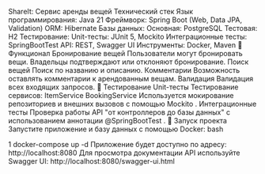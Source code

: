 ShareIt: Сервис аренды вещей
Технический стек
Язык программирования: Java 21
Фреймворк: Spring Boot (Web, Data JPA, Validation)
ORM: Hibernate
Базы данных:
Основная: PostgreSQL
Тестовая: H2
Тестирование:
Unit-тесты: JUnit 5, Mockito
Интеграционные тесты: SpringBootTest
API: REST, Swagger UI
Инструменты: Docker, Maven
📌 Функционал
Бронирование вещей
Пользователи могут бронировать вещи.
Владельцы подтверждают или отклоняют бронирование.
Поиск вещей
Поиск по названию и описанию.
Комментарии
Возможность оставлять комментарии к арендованным вещам.
Валидация
Валидация всех входящих запросов.
🧪 Тестирование
Unit-тесты
Тестирование сервисов:
ItemService
BookingService
Используется мокирование репозиториев и внешних вызовов с помощью Mockito .
Интеграционные тесты
Проверка работы API "от контроллеров до базы данных" с использованием аннотации @SpringBootTest .
🚀 Запуск проекта
Запустите приложение и базу данных с помощью Docker:
bash


1
docker-compose up -d
Приложение будет доступно по адресу:
http://localhost:8080
Для просмотра документации API используйте Swagger UI:
http://localhost:8080/swagger-ui.html
